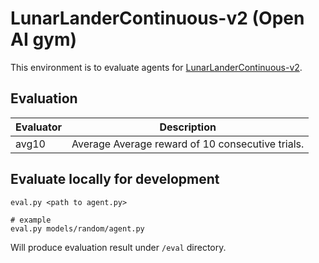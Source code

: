 # LunarLanderContinuous-v2 (Open AI gym)

This environment is to evaluate agents for [LunarLanderContinuous-v2](https://gym.openai.com/envs/LunarLanderContinuous-v2/).

## Evaluation

| Evaluator | Description |
| --------- | ----------  |
| avg10     | Average Average reward of 10 consecutive trials. |

## Evaluate locally for development

```
eval.py <path to agent.py>

# example
eval.py models/random/agent.py
```

Will produce evaluation result under `/eval` directory.
